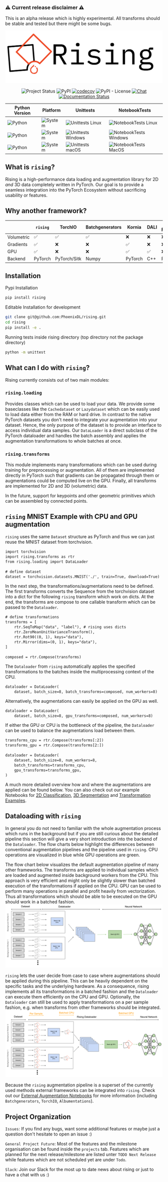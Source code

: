 

### :warning: Current release disclaimer :warning:
This is an alpha release which is highly experimental. All transforms should be stable and tested but there might be some bugs.

<div align="center">

![logo](docs/source/images/logo/rising_logo.svg "rising")

![Project Status](https://img.shields.io/badge/status-alpha-red)
![PyPI](https://img.shields.io/pypi/v/rising)
[![codecov](https://codecov.io/gh/PhoenixDL/rising/branch/master/graph/badge.svg)](https://codecov.io/gh/PhoenixDL/rising)
![PyPI - License](https://img.shields.io/pypi/l/rising)
[![Chat](https://img.shields.io/badge/Slack-PhoenixDL-orange)](https://join.slack.com/t/phoenixdl/shared_invite/enQtODgwODI0MTE1MjgzLTJkZDE4N2NhM2VmNzVhYTEyMzI3NzFmMDY0NjM3MzJlZWRmMTk5ZWM1YzY2YjY5ZGQ1NWI1YmJmOTdiYTdhYTE)
[![Documentation Status](https://readthedocs.org/projects/rising/badge/?version=latest)](https://rising.readthedocs.io/en/latest/?badge=latest)

</div>

| Python Version                                                 | Platform                                             | Unittests                                                                                         | NotebookTests                                                                            |
|----------------------------------------------------------------|------------------------------------------------------|---------------------------------------------------------------------------------------------------|------------------------------------------------------------------------------------------|
| ![Python](https://img.shields.io/badge/python-3.6/3.7/3.8-orange) | ![System](https://img.shields.io/badge/Linux-blue)   | ![Unittests Linux](https://github.com/PhoenixDL/rising/workflows/Unittests%20Linux/badge.svg)     | ![NotebookTests Linux](https://github.com/PhoenixDL/rising/workflows/NotebookTests%20Linux/badge.svg) |
| ![Python](https://img.shields.io/badge/python-3.6/3.7/3.8-orange) | ![System](https://img.shields.io/badge/Windows-blue) | ![Unittests Windows](https://github.com/PhoenixDL/rising/workflows/Unittests%20Windows/badge.svg) | ![NotebookTests Windows](https://github.com/PhoenixDL/rising/workflows/NotebookTests%20Windows/badge.svg) |
| ![Python](https://img.shields.io/badge/python-3.6/3.7/3.8-orange) | ![System](https://img.shields.io/badge/MacOS-blue)   | ![Unittests macOS](https://github.com/PhoenixDL/rising/workflows/Unittests%20MacOS/badge.svg)    | ![NotebookTests MacOS](https://github.com/PhoenixDL/rising/workflows/NotebookTests%20MacOS/badge.svg) |

## What is `rising`?
Rising is a high-performance data loading and augmentation library for 2D *and* 3D data completely written in PyTorch.
Our goal is to provide a seamless integration into the PyTorch Ecosystem without sacrificing usability or features.

## Why another framework?
|            | `rising` | TorchIO       | Batchgenerators | Kornia | DALI    | Vanilla PyTorch | Albumentations | 
|------------|----------|---------------|-----------------|--------|---------|-----------------|----------------|
| Volumetric | ✅       | ✅            | ✅             | ❌      | ❌     | ❌              | ❌             |
| Gradients  | ✅       | ❌            | ❌             | ✅      | ❌     | ❌              | ❌             |
| GPU        | ✅       | ❌            | ❌             | ✅      | ✅     | ❌              | ❌             |
| Backend    | PyTorch  | PyTorch/Sitk  | Numpy          | PyTorch | C++     | PyTorch         | Numpy          |  


## Installation
Pypi Installation
```bash
pip install rising
```

Editable Installation for development

```bash
git clone git@github.com:PhoenixDL/rising.git
cd rising
pip install -e .
```

Running tests inside rising directory (top directory not the package directory)
```bash
python -m unittest
```


## What can I do with `rising`?
Rising currently consists out of two main modules:

### `rising.loading`
Provides classes which can be used to load your data.
We provide some baseclasses like the `Cachedataset` or `Lazydataset` which can be easily used to load data either from the RAM or hard drive.
In contrast to the native PyTorch datasets you don't need to integrate your augmentation into your dataset. Hence, the only purpose of the dataset is to provide an interface to access individual data samples.
Our `DataLoader` is a direct subclass of the PyTorch dataloader and handles the batch assembly and applies the augmentation transformations to whole batches at once.

### `rising.transforms`
This module implements many transformations which can be used during training for preprocessing or augmentation.
All of them are implemented directly in PyTorch such that gradients can be propagated through them or augmentations could be computed live on the GPU.
Finally, all transforms are implemented for 2D and 3D (volumetric) data.

In the future, support for keypoints and other geometric primitives which can be assembled by connected points.

## `rising` MNIST Example with CPU and GPU augmentation
`rising` uses the same `Dataset` structure as PyTorch and thus we can just reuse the MNIST dataset from torchvision.
```python3
import torchvision
import rising.transforms as rtr
from rising.loading import DataLoader

# define dataset
dataset = torchvision.datasets.MNIST('./', train=True, download=True)
```

In the next step, the transformations/augmentations need to be defined.
The first transforms converts the Sequence from the torchvision dataset into a dict for the following `rising` transform which work on dicts.
At the end, the transforms are compose to one callable transform which can be passed to the `Dataloader`. 

```python3
# define transformations
transforms = [
    rtr.SeqToMap("data", "label"), # rising uses dicts
    rtr.ZeroMeanUnitVarianceTransform(),
    rtr.Rot90((0, 1), keys="data"),
    rtr.Mirror(dims=(0, 1), keys="data"),
]

composed = rtr.Compose(transforms)
```

The `Dataloader` from `rising` automatically applies the specified transformations to the batches inside the multiprocessing context of the CPU.
```python3
dataloader = DataLoader(
    dataset, batch_size=8, batch_transforms=composed, num_workers=8)
```

Alternatively, the augmentations can easily be applied on the GPU as well.
```python3
dataloader = DataLoader(
    dataset, batch_size=8, gpu_transforms=composed, num_workers=8)
```

If either the GPU or CPU is the bottleneck of the pipeline, the `Dataloader` can be used to balance the augmentations load between them.
```python3
transforms_cpu = rtr.Compose(transforms[:2])
transforms_gpu = rtr.Compose(transforms[2:])

dataloader = DataLoader(
    dataset, batch_size=8, num_workers=8,
    batch_transforms=transforms_cpu,
    gpu_transforms=transforms_gpu,
)
```

A much more detailed overview how and where the augmentations are applied can be found below.
You can also check out our example Notebooks for [2D Classification](), [3D Segmentation]()
and [Transformation Examples](https://rising.readthedocs.io/en/latest/transformations.html).

## Dataloading with `rising`
In general you do not need to familiar with the whole augmentation process which runs in the background but if you are still curious about the
detailed pipeline this section will give a very short introduction into the backend of the `Dataloader`.
The flow charts below highlight the differences between conventional augmentation pipelines and the pipeline used in `rising`.
CPU operations are visualized in blue while GPU operations are green.

The flow chart below visualizes the default augmentation pipeline of many other frameworks.
The transforms are applied to individual samples which are loaded and augmented inside background workers from the CPU.
This approach is very efficient and might only be slightly slower than batched execution of the transformations if applied on the CPU.
GPU can be used to perform many operations in parallel and profit heavily from vectorization.
Thus all transformations which should be able to be executed on the GPU should work in a batched fashion.
![DefaultAugmentation](docs/source/images/dataloading/default.svg "default augmentation pipeline")

`rising` lets the user decide from case to case where augmentations should be applied during this pipeline.
This can be heavily dependent on the specific tasks and the underlying hardware.
As a consequence, rising implements all its transformations in a batched fashion and the `Dataloader` can execute them efficiently on the CPU and GPU.
Optionally, the `Dataloader` can still be used to apply transformations on a per sample fashion, e.g. when transforms from other frameworks should be integrated.
![RisingAugmentation](docs/source/images/dataloading/rising.svg "rising augmentation pipeline")

Because the `rising` augmentation pipeline is a superset of the currently used methods external frameworks can be integrated into `rising`.
Check out our [External Augmentation Notebooks](https://rising.readthedocs.io/en/latest/external_augmentation.html) for more information (including `Batchgenerators`, `TorchIO`, `Albumentations`).

## Project Organization
`Issues`: If you find any bugs, want some additional features or maybe just a question don't hesitate to open an issue :)

`General Project Future`: Most of the features and the milestone organisation can be found inside the `projects` tab.
Features which are planned for the next release/milestone are listed unter `TODO Next Release` while features which are not scheduled yet are under `Todo`.

`Slack`: Join our Slack for the most up to date news about rising or just to have a chat with us :) 
